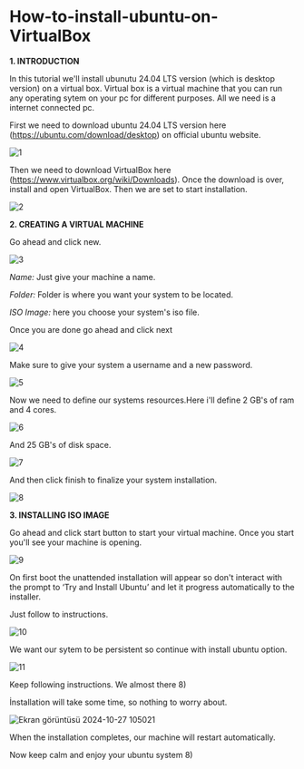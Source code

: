 # How-to-install-ubuntu-on-VirtualBox

**1. INTRODUCTION**

In this tutorial we'll install ubunutu 24.04 LTS version (which is desktop version) on a virtual box. Virtual box is a virtual machine that you can run any operating sytem on your pc for different purposes. All we need is a internet connected pc.


First we need to download ubuntu 24.04 LTS version here (https://ubuntu.com/download/desktop) on official ubuntu website.

![1](https://github.com/user-attachments/assets/a0a3cdab-cb8b-450f-b711-74947621ebbe)




Then we need to download VirtualBox here (https://www.virtualbox.org/wiki/Downloads). Once the download is over, install and open VirtualBox. Then we are set to start installation.


![2](https://github.com/user-attachments/assets/9e97aea9-4674-4e56-883b-69e30159e69b)



**2. CREATING A VIRTUAL MACHINE**

Go ahead and click new.

![3](https://github.com/user-attachments/assets/dd98effa-3364-45df-a47e-b49dd8ea166e)


*Name:* Just give your machine a name.

*Folder:* Folder is where you want your system to be located.

*ISO Image:* here you choose your system's iso file.

Once you are done go ahead and click next

![4](https://github.com/user-attachments/assets/f2739bcc-250a-4b82-a69a-4ea205a91520)



Make sure to give your system a username and a new password.

![5](https://github.com/user-attachments/assets/a24d7f25-9944-4568-a13b-fa05bb2859e3)



Now we need to define our systems resources.Here i'll define 2 GB's of ram and 4 cores.

![6](https://github.com/user-attachments/assets/f3ab29f2-b36c-4e5a-b0ae-80e7dfd61f00)



And 25 GB's of disk space.

![7](https://github.com/user-attachments/assets/57488a43-cb51-4bf1-a658-d60db4c693ca)



And then click finish to finalize your system installation.

![8](https://github.com/user-attachments/assets/3a71632a-da39-4489-937f-133689d267b2)




**3. INSTALLING ISO IMAGE**

Go ahead and click start button to start your virtual machine.
Once you start you'll see your machine is opening.

![9](https://github.com/user-attachments/assets/fd02acf4-9928-4e6e-ab7c-c08329c13dfb)



On first boot the unattended installation will appear so don't interact with the prompt to ‘Try and Install Ubuntu’ and let it progress automatically to the installer.

Just follow to instructions.

![10](https://github.com/user-attachments/assets/1b4bf15f-8a01-4c58-9b3b-2d937fe433ba)




We want our sytem to be persistent so continue with install ubuntu option.

![11](https://github.com/user-attachments/assets/bbdc901c-9638-4186-94c6-951f1eb451cd)


Keep following instructions. We almost there 8)

İnstallation will take some time, so nothing to worry about.

![Ekran görüntüsü 2024-10-27 105021](https://github.com/user-attachments/assets/fca8972a-6c50-4eee-b656-7ea80caf3971)


When the installation completes, our machine will restart automatically.

Now keep calm and enjoy your ubuntu system 8)
